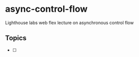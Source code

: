 # async-control-flow
Lighthouse labs web flex lecture on asynchronous control flow

## Topics
  - [ ]